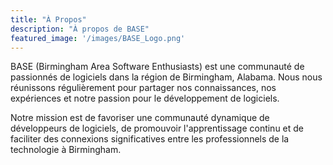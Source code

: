 ```yaml
---
title: "À Propos"
description: "À propos de BASE"
featured_image: '/images/BASE_Logo.png'
---
```


BASE (Birmingham Area Software Enthusiasts) est une communauté de passionnés de logiciels dans la région de Birmingham, Alabama. Nous nous réunissons régulièrement pour partager nos connaissances, nos expériences et notre passion pour le développement de logiciels.

Notre mission est de favoriser une communauté dynamique de développeurs de logiciels, de promouvoir l'apprentissage continu et de faciliter des connexions significatives entre les professionnels de la technologie à Birmingham.

